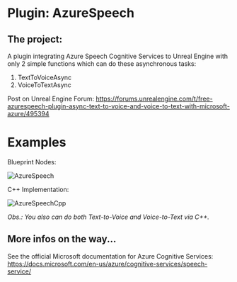# Plugin: AzureSpeech
## The project:

A plugin integrating Azure Speech Cognitive Services to Unreal Engine with only 2 simple functions which can do these asynchronous tasks: 
1. TextToVoiceAsync
2. VoiceToTextAsync

Post on Unreal Engine Forum: https://forums.unrealengine.com/t/free-azurespeech-plugin-async-text-to-voice-and-voice-to-text-with-microsoft-azure/495394

# Examples
Blueprint Nodes:

![AzureSpeech](https://user-images.githubusercontent.com/77353979/152875920-5de0b597-e9a7-4a06-99b6-9d8284df9e07.png)

C++ Implementation:

![AzureSpeechCpp](https://user-images.githubusercontent.com/77353979/152876010-a0a2c8bf-f038-4c81-8505-ea19e0540444.png)

_Obs.: You also can do both Text-to-Voice and Voice-to-Text via C++._

## More infos on the way...

See the official Microsoft documentation for Azure Cognitive Services: https://docs.microsoft.com/en-us/azure/cognitive-services/speech-service/
